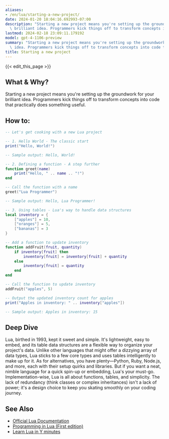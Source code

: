 ```yaml
---
aliases:
- /en/lua/starting-a-new-project/
date: 2024-01-20 18:04:16.692993-07:00
description: "Starting a new project means you're setting up the groundwork for your\
  \ brilliant idea. Programmers kick things off to transform concepts into code that\u2026"
lastmod: 2024-02-18 23:09:11.179192
model: gpt-4-1106-preview
summary: "Starting a new project means you're setting up the groundwork for your brilliant\
  \ idea. Programmers kick things off to transform concepts into code that\u2026"
title: Starting a new project
---
```


{{< edit_this_page >}}

## What & Why?
Starting a new project means you're setting up the groundwork for your brilliant idea. Programmers kick things off to transform concepts into code that practically does something useful.

## How to:
```Lua
-- Let's get cooking with a new Lua project

-- 1. Hello World - The classic start
print("Hello, World!")

-- Sample output: Hello, World!

-- 2. Defining a function - A step further
function greet(name)
    print("Hello, " .. name .. "!")
end

-- Call the function with a name
greet("Lua Programmer")

-- Sample output: Hello, Lua Programmer!

-- 3. Using tables - Lua's way to handle data structures
local inventory = {
    ["apples"] = 10,
    ["oranges"] = 5,
    ["bananas"] = 3
}

-- Add a function to update inventory
function addFruit(fruit, quantity)
    if inventory[fruit] then
        inventory[fruit] = inventory[fruit] + quantity
    else
        inventory[fruit] = quantity
    end
end

-- Call the function to update inventory
addFruit("apples", 5)

-- Output the updated inventory count for apples
print("Apples in inventory: " .. inventory["apples"])

-- Sample output: Apples in inventory: 15
```

## Deep Dive
Lua, birthed in 1993, kept it sweet and simple. It's lightweight, easy to embed, and its table data structures are a flexible way to organize your project's data. Unlike other languages that might offer a dizzying array of data types, Lua sticks to a few core types and uses tables intelligently to make up for it. As for alternatives, you have plenty—Python, Ruby, Node.js, and more, each with their setup quirks and libraries. But if you want a neat, nimble language for a quick spin-up or embedding, Lua's your must-go. Implementation-wise, Lua is all about functions, tables, and simplicity. The lack of redundancy (think classes or complex inheritances) isn't a lack of power; it's a design choice to keep you skating smoothly on your coding journey.

## See Also
- [Official Lua Documentation](https://www.lua.org/manual/5.4/)
- [Programming in Lua (First edition)](https://www.lua.org/pil/contents.html)
- [Learn Lua in Y minutes](https://learnxinyminutes.com/docs/lua/)
